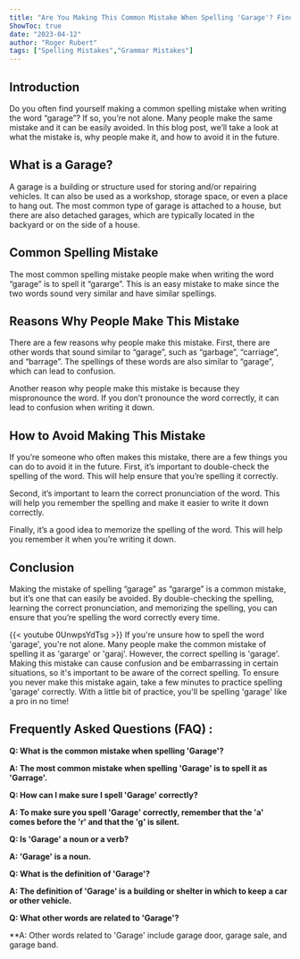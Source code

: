 ```yaml
---
title: "Are You Making This Common Mistake When Spelling 'Garage'? Find Out Now!"
ShowToc: true 
date: "2023-04-12"
author: "Roger Rubert" 
tags: ["Spelling Mistakes","Grammar Mistakes"]
---
```

## Introduction
Do you often find yourself making a common spelling mistake when writing the word “garage”? If so, you’re not alone. Many people make the same mistake and it can be easily avoided. In this blog post, we’ll take a look at what the mistake is, why people make it, and how to avoid it in the future. 

## What is a Garage?
A garage is a building or structure used for storing and/or repairing vehicles. It can also be used as a workshop, storage space, or even a place to hang out. The most common type of garage is attached to a house, but there are also detached garages, which are typically located in the backyard or on the side of a house. 

## Common Spelling Mistake
The most common spelling mistake people make when writing the word “garage” is to spell it “gararge”. This is an easy mistake to make since the two words sound very similar and have similar spellings. 

## Reasons Why People Make This Mistake
There are a few reasons why people make this mistake. First, there are other words that sound similar to “garage”, such as “garbage”, “carriage”, and “barrage”. The spellings of these words are also similar to “garage”, which can lead to confusion. 

Another reason why people make this mistake is because they mispronounce the word. If you don’t pronounce the word correctly, it can lead to confusion when writing it down. 

## How to Avoid Making This Mistake
If you’re someone who often makes this mistake, there are a few things you can do to avoid it in the future. First, it’s important to double-check the spelling of the word. This will help ensure that you’re spelling it correctly. 

Second, it’s important to learn the correct pronunciation of the word. This will help you remember the spelling and make it easier to write it down correctly. 

Finally, it’s a good idea to memorize the spelling of the word. This will help you remember it when you’re writing it down. 

## Conclusion
Making the mistake of spelling “garage” as “gararge” is a common mistake, but it’s one that can easily be avoided. By double-checking the spelling, learning the correct pronunciation, and memorizing the spelling, you can ensure that you’re spelling the word correctly every time.

{{< youtube 0UnwpsYdTsg >}} 
If you're unsure how to spell the word 'garage', you're not alone. Many people make the common mistake of spelling it as 'gararge' or 'garaj'. However, the correct spelling is 'garage'. Making this mistake can cause confusion and be embarrassing in certain situations, so it's important to be aware of the correct spelling. To ensure you never make this mistake again, take a few minutes to practice spelling 'garage' correctly. With a little bit of practice, you'll be spelling 'garage' like a pro in no time!

## Frequently Asked Questions (FAQ) :
**Q: What is the common mistake when spelling 'Garage'?**

**A: The most common mistake when spelling 'Garage' is to spell it as 'Garrage'.**

**Q: How can I make sure I spell 'Garage' correctly?**

**A: To make sure you spell 'Garage' correctly, remember that the 'a' comes before the 'r' and that the 'g' is silent.**

**Q: Is 'Garage' a noun or a verb?**

**A: 'Garage' is a noun.**

**Q: What is the definition of 'Garage'?**

**A: The definition of 'Garage' is a building or shelter in which to keep a car or other vehicle.**

**Q: What other words are related to 'Garage'?**

**A: Other words related to 'Garage' include garage door, garage sale, and garage band.





